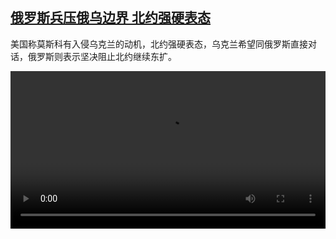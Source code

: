 <!--1638451026000-->
[俄罗斯兵压俄乌边界 北约强硬表态](https://www.dw.com/zh/%E4%BF%84%E7%BD%97%E6%96%AF%E5%85%B5%E5%8E%8B%E4%BF%84%E4%B9%8C%E8%BE%B9%E7%95%8C%20%E5%8C%97%E7%BA%A6%E5%BC%BA%E7%A1%AC%E8%A1%A8%E6%80%81/a-59997829)
------

<p>美国称莫斯科有入侵乌克兰的动机，北约强硬表态，乌克兰希望同俄罗斯直接对话，俄罗斯则表示坚决阻止北约继续东扩。</small></p><video src="https://tvdownloaddw-a.akamaihd.net/dwtv_video/flv/vdt_zh/2021/bchi211202_001_nato_01r_sd_avc.mp4" controls style="width:100%"></video>

